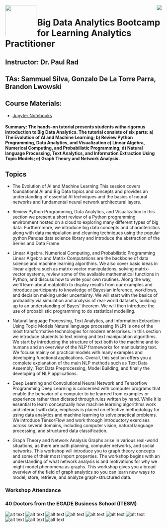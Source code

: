 <img align="left" height="100" src="https://github.com/utsabigdata/AI-Workshop/blob/master/ITESM-workshop/pics/chameleon.jpeg">

<img align="right" heitht="100"  src="https://github.com/utsabigdata/AI-Workshop/blob/master/ITESM-workshop/pics/jetstream.png">

# Big Data Analytics Bootcamp for Learning Analytics Practitioner

## Instructor: Dr. Paul Rad
## TAs: Sammuel Silva, Gonzalo De La Torre Parra, Brandon Lwowski

## Course Materials:
* [Jupyter Notebooks](https://github.com/utsabigdata/AI-Workshop)

#### Summary: The hands-on tutorial presents students witha rigorous introduction to Big Data Analytics. The tutorial consists of six parts: a) The Evolution of AI and Machine Learning; b) Review Python Programming, Data Analytics, and Visualization c) Linear Algebra, Numerical Computing, and Probabilistic Programming; d) Natural language Processing, Text Analytics, and Information Extraction Using Topic Models; e) Graph Theory and Network Analysis.

## Topics

*  The Evolution of AI and Machine Learning
This session covers foundational AI and Big Data topics and concepts and provides an understanding of essential AI techniques and the basics of neural networks and fundamental neural network architectural layers.

*  Review Python Programming, Data Analytics, and Visualization
In this section we present a short review of a Python programming environment hosted on a cloud to exploring many different types of big data. Furthernmore, we introduce big data concepts and characteristics along with data manipulation and cleaning techniques using the popular python Pandas data science library and introduce the abstraction of the Series and Data Frame.

*  Linear Algebra, Numerical Computing, and Probabilistic Programming
Linear Algebra and Matrix Computations are the backbone of data science and machine learning algorithms. We also cover basic ideas in linear algebra such as matrix-vector manipulations, solving matrix-vector systems, review some of the available mathematical functions in Python, and discuss how to write your own routines. Along the way, we'll learn about matplotlib to display results from our examples and introduce participants to knowledge of Bayesian inference, workflows, and decision making under uncertainty. We will start with the basics of probability via simulation and analysis of real-world datasets, building up to an understanding of Bayes’ theorem. We will then introduce the use of probabilistic programming to do statistical modelling. 

*  Natural language Processing, Text Analytics, and Information Extraction Using Topic Models
Natural language processing (NLP) is one of the most transformative technologies for modern enterprises. In this section we introduce students to text mining and text manipulation algorithms. We start by introducing the structure of text both to the machine and to humans and an overview of the NLP frameworks for manipulating text. We focuse mainly on practical models with many examples and developing functional applications. Overall, this section offers you a complete explanation of the main NLP methods such as Text Data Assembly, Text Data Preprocessing, Model Building, and finally the developing of NLP applications.

*  Deep Learning and Convolutional Neural Network and Tensorflow Programming
Deep Learning is concerned with computer programs that enable the behavior of a computer to be learned from examples or experience rather than dictated through rules written by hand. While it is essential to learn conceptually how machine learning algorithms work and interact with data, emphasis is placed on effective methodology for using data analytics and machine learning to solve practical problems. We introduce TensorFlow and work through introductory exercises across several domains, including computer vision, natural language processing, and structured data classification. 

*  Graph Theory and Network Analysis
Graphs arise in various real-world situations, as there are path planning, computer networks, and social networks. This workshop will introduce you to graph theory concepts and some of their most import properties. The workshop begins with an understanding of what network analysis is and motivations for why we might model phenomena as graphs. This workshop gives you a broad overview of the field of graph analytics so you can learn new ways to model, store, retrieve, and analyze graph-structured data.

### Workshop Attendance

### 40 Doctors from the EGADE Business School (ITESM)

![alt text](https://github.com/utsabigdata/AI-Workshop/blob/master/ITESM-workshop/pics/ws-pic-00.jpeg)
![alt text](https://github.com/utsabigdata/AI-Workshop/blob/master/ITESM-workshop/pics/ws-pic-01.jpeg)
![alt text](https://github.com/utsabigdata/AI-Workshop/blob/master/ITESM-workshop/pics/ws-pic-02.jpeg)
![alt text](https://github.com/utsabigdata/AI-Workshop/blob/master/ITESM-workshop/pics/ws-pic-03.jpeg)
![alt text](https://github.com/utsabigdata/AI-Workshop/blob/master/ITESM-workshop/pics/ws-pic-04.jpeg)
![alt text](https://github.com/utsabigdata/AI-Workshop/blob/master/ITESM-workshop/pics/ws-pic-05.jpeg)
![alt text](https://github.com/utsabigdata/AI-Workshop/blob/master/ITESM-workshop/pics/ws-pic-06.jpeg)
![alt text](https://github.com/utsabigdata/AI-Workshop/blob/master/ITESM-workshop/pics/ws-pic-07.jpeg)
![alt text](https://github.com/utsabigdata/AI-Workshop/blob/master/ITESM-workshop/pics/ws-pic-08.jpeg)
![alt text](https://github.com/utsabigdata/AI-Workshop/blob/master/ITESM-workshop/pics/ws-pic-09.jpeg)
